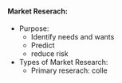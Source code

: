 #### Market Reserach:
 - Purpose:
	 - Identify needs and wants
	 - Predict
	 - reduce risk
 - Types of Market Research:
	 - Primary reserach: colle
<!--stackedit_data:
eyJoaXN0b3J5IjpbMzcyODY1MTE3XX0=
-->